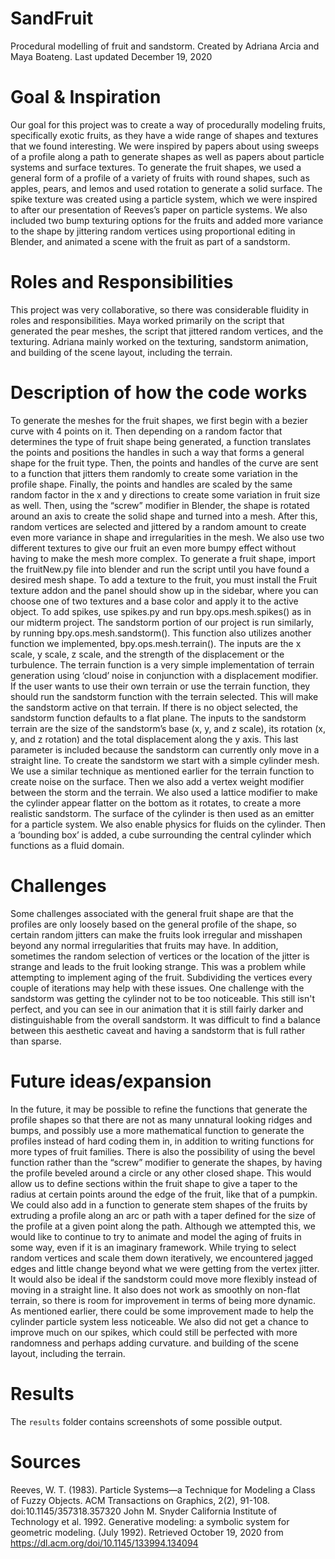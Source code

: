 # SandFruit
Procedural modelling of fruit and sandstorm.
Created by Adriana Arcia and Maya Boateng. Last updated December 19, 2020

# Goal & Inspiration
  Our goal for this project was to create a way of procedurally modeling fruits, specifically exotic fruits, as they have a wide range of shapes and textures that we found interesting. We were inspired by papers about using sweeps of a profile along a path to generate shapes as well as papers about particle systems and surface textures. 
  To generate the fruit shapes, we used a general form of a profile of a variety of fruits with round shapes, such as apples, pears, and lemos and used rotation to generate a solid surface. The spike texture was created using a particle system, which we were inspired to after our presentation of Reeves’s paper on particle systems. We also included two bump texturing options for the fruits and added more variance to the shape by jittering random vertices using proportional editing in Blender, and animated a scene with the fruit as part of a sandstorm.

# Roles and Responsibilities
  This project was very collaborative, so there was considerable fluidity in roles and responsibilities. Maya worked primarily on the script that generated the pear meshes, the script that jittered random vertices, and the texturing. Adriana mainly worked on the texturing, sandstorm animation, and building of the scene layout, including the terrain.

# Description of how the code works
  To generate the meshes for the fruit shapes, we first begin with a bezier curve with 4 points on it. Then depending on a random factor that determines the type of fruit shape being generated, a function translates the points and positions the handles in such a way that forms a general shape for the fruit type. Then, the points and handles of the curve are sent to a function that jitters them randomly to create some variation in the profile shape. Finally, the points and handles are scaled by the same random factor in the x and y directions to create some variation in fruit size as well. Then, using the “screw” modifier in Blender, the shape is rotated around an axis to create the solid shape and turned into a mesh.  After this, random vertices are selected and jittered by a random amount to create even more variance in shape and irregularities in the mesh. We also use two different textures to give our fruit an even more bumpy effect without having to make the mesh more complex.
  To generate a fruit shape, import the fruitNew.py file into blender and run the script until you have found a desired mesh shape. To add a texture to the fruit, you must install the Fruit texture addon and the panel should show up in the sidebar, where you can choose one of two textures and a base color and apply it to the active object. To add spikes, use spikes.py and run bpy.ops.mesh.spikes() as in our midterm project.
  The sandstorm portion of our project is run similarly, by running bpy.ops.mesh.sandstorm(). This function also utilizes another function we implemented, bpy.ops.mesh.terrain(). The inputs are the x scale, y scale, z scale, and the strength of the displacement or the turbulence. The terrain function is a very simple implementation of  terrain generation using ‘cloud’ noise in conjunction with a displacement modifier. If the user wants to use their own terrain or use the terrain function, they should run the sandstorm function with the terrain selected. This will make the sandstorm active on that terrain. If there is no object selected, the sandstorm function defaults to a flat plane. The inputs to the sandstorm terrain are the size of the sandstorm’s base (x, y, and z scale), its rotation (x, y, and z rotation) and the total displacement along the y axis. This last parameter is included because the sandstorm can currently only move in a straight line. 
  To create the sandstorm we start with a simple cylinder mesh. We use a similar technique as mentioned earlier for the terrain function to create noise on the surface. Then we also add a vertex weight modifier between the storm and the terrain. We also used a lattice modifier to make the cylinder appear flatter on the bottom as it rotates, to create a more realistic sandstorm. The surface of the cylinder is then used as an emitter for a particle system. We also enable physics for fluids on the cylinder. Then a ‘bounding box’ is added, a cube surrounding the central cylinder which functions as a fluid domain.

# Challenges
  Some challenges associated with the general fruit shape are that the profiles are only loosely based on the general profile of the shape, so certain random jitters can make the fruits look irregular and misshapen beyond any normal irregularities that fruits may have. In addition, sometimes the random selection of vertices or the location of the jitter is strange and leads to the fruit looking strange. This was a problem while attempting to implement aging of the fruit. Subdividing the vertices every couple of iterations may help with these issues.
  One challenge with the sandstorm was getting the cylinder not to be too noticeable. This still isn't perfect, and you can see in our animation that it is still fairly darker and distinguishable from the overall sandstorm. It was difficult to find a balance between this aesthetic caveat and having a sandstorm that is full rather than sparse.

# Future ideas/expansion
  In the future, it may be possible to refine the functions that generate the profile shapes so that there are not as many unnatural looking ridges and bumps, and possibly use a more mathematical function to generate the profiles instead of hard coding them in, in addition to writing functions for more types of fruit families. There is also the possibility of using the bevel function rather than the “screw” modifier to generate the shapes, by having the profile beveled around a circle or any other closed shape. This would allow us to define sections within the fruit shape to give a taper to the radius at certain points around the 
edge of the fruit, like that of a pumpkin. We could also add in a function to generate stem shapes of the fruits by extruding a profile along an arc or path with a taper defined for the size of the profile at a given point along the path. Although we attempted this, we would like to continue to try to animate and model the aging of fruits in some way, even if it is an imaginary framework. While trying to select random vertices and scale them down iteratively, we encountered jagged edges and little change beyond what we were getting from the vertex jitter.
	It would also be ideal if the sandstorm could move more flexibly instead of moving in a straight line. It also does not work as smoothly on non-flat terrain, so there is room for improvement in terms of being more dynamic. As mentioned earlier, there could be some improvement made to help the cylinder particle system less noticeable. We also did not get a chance to improve much on our spikes, which could still be perfected with more randomness and perhaps adding curvature.
and building of the scene layout, including the terrain.

# Results
The `results` folder contains screenshots of some possible output.

# Sources
Reeves, W. T. (1983). Particle Systems—a Technique for Modeling a Class of Fuzzy Objects. ACM Transactions on Graphics, 2(2), 91-108. doi:10.1145/357318.357320
John M. Snyder California Institute of Technology et al. 1992. Generative modeling: a symbolic system for geometric modeling. (July 1992). Retrieved October 19, 2020 from https://dl.acm.org/doi/10.1145/133994.134094 
